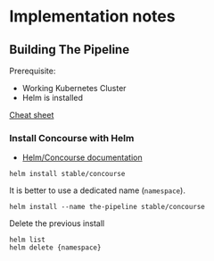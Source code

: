 # Implementation notes

## Building The Pipeline

Prerequisite:

- Working Kubernetes Cluster
- Helm is installed

[Cheat sheet](https://kubernetes.io/docs/reference/kubectl/cheatsheet/)

### Install Concourse with Helm

- [Helm/Concourse documentation](https://github.com/helm/charts/tree/master/stable/concourse)

```
helm install stable/concourse
```

It is better to use a dedicated name (`namespace`).

```
helm install --name the-pipeline stable/concourse
```

Delete the previous install

```
helm list
helm delete {namespace}
```

